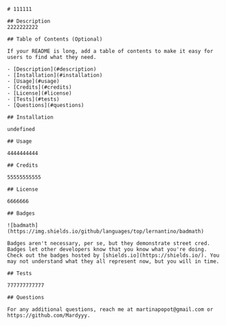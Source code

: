 
    # 111111

    ## Description
    2222222222

    ## Table of Contents (Optional)

    If your README is long, add a table of contents to make it easy for users to find what they need.
    
    - [Description](#description)
    - [Installation](#installation)
    - [Usage](#usage)
    - [Credits](#credits)
    - [License](#license)
    - [Tests](#tests)
    - [Questions](#questions)

    ## Installation

    undefined

    ## Usage

    4444444444

    ## Credits

    55555555555

    ## License

    6666666

    ## Badges

    ![badmath](https://img.shields.io/github/languages/top/lernantino/badmath)

    Badges aren't necessary, per se, but they demonstrate street cred. Badges let other developers know that you know what you're doing. Check out the badges hosted by [shields.io](https://shields.io/). You may not understand what they all represent now, but you will in time.

    ## Tests

    777777777777
    
    ## Questions

    For any additional questions, reach me at martinapopot@gmail.com or https://github.com/Mardyyy.

    
